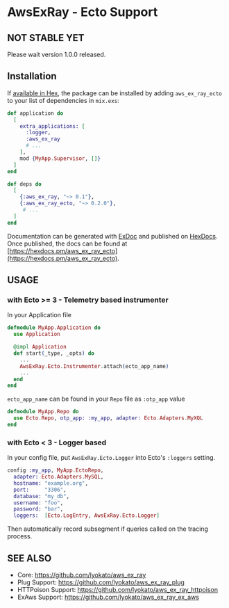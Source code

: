 # AwsExRay - Ecto Support

## NOT STABLE YET

Please wait version 1.0.0 released.

## Installation

If [available in Hex](https://hex.pm/docs/publish), the package can be installed
by adding `aws_ex_ray_ecto` to your list of dependencies in `mix.exs`:

```elixir
def application do
  [
    extra_applications: [
      :logger,
      :aws_ex_ray
      # ...
    ],
    mod {MyApp.Supervisor, []}
  ]
end

def deps do
  [
    {:aws_ex_ray, "~> 0.1"},
    {:aws_ex_ray_ecto, "~> 0.2.0"},
     # ...
  ]
end
```

Documentation can be generated with [ExDoc](https://github.com/elixir-lang/ex_doc)
and published on [HexDocs](https://hexdocs.pm). Once published, the docs can
be found at [https://hexdocs.pm/aws_ex_ray_ecto](https://hexdocs.pm/aws_ex_ray_ecto).

## USAGE

### with Ecto >= 3 - Telemetry based instrumenter

In your Application file

```elixir
defmodule MyApp.Application do
  use Application

  @impl Application
  def start(_type, _opts) do
    ...
    AwsExRay.Ecto.Instrumenter.attach(ecto_app_name)
    ...
  end
end
```

`ecto_app_name` can be found in your `Repo` file as `:otp_app` value

```elixir
defmodule MyApp.Repo do
  use Ecto.Repo, otp_app: :my_app, adapter: Ecto.Adapters.MyXQL
end
```

### with Ecto < 3 - Logger based

In your config file,
put `AwsExRay.Ecto.Logger` into Ecto's `:loggers` setting.

```elixir
config :my_app, MyApp.EctoRepo,
  adapter: Ecto.Adapters.MySQL,
  hostname: "example.org",
  port:     "3306",
  database: "my_db",
  username: "foo",
  password: "bar",
  loggers:  [Ecto.LogEntry, AwsExRay.Ecto.Logger]
```

Then automatically record subsegment if queries called on the tracing process.

## SEE ALSO

- Core: https://github.com/lyokato/aws_ex_ray
- Plug Support: https://github.com/lyokato/aws_ex_ray_plug
- HTTPoison Support: https://github.com/lyokato/aws_ex_ray_httpoison
- ExAws Support: https://github.com/lyokato/aws_ex_ray_ex_aws

